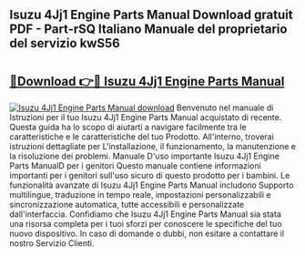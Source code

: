 ## Isuzu 4Jj1 Engine Parts Manual Download gratuit PDF - Part-rSQ Italiano Manuale del proprietario del servizio kwS56

# <h2><a href="http://dfbpmz.blite.top/?on=Isuzu+4Jj1+Engine+Parts+Manual">🔗Download 👉🔴 Isuzu 4Jj1 Engine Parts Manual</a></h2>

[![Isuzu 4Jj1 Engine Parts Manual download](https://i.imgur.com/lujVjoI.png)](http://dfbpmz.blite.top/?on=Isuzu+4Jj1+Engine+Parts+Manual)
Benvenuto nel manuale di Istruzioni per il tuo Isuzu 4Jj1 Engine Parts Manual acquistato di recente. Questa guida ha lo scopo di aiutarti a navigare facilmente tra le caratteristiche e le caratteristiche del tuo Prodotto. All'interno, troverai istruzioni dettagliate per L'installazione, il funzionamento, la manutenzione e la risoluzione dei problemi. Manuale D'uso importante Isuzu 4Jj1 Engine Parts ManualD per i genitori Questo manuale contiene informazioni importanti per i genitori sull'uso sicuro di questo prodotto per i bambini. Le funzionalità avanzate di Isuzu 4Jj1 Engine Parts Manual includono Supporto multilingue, traduzione in tempo reale, impostazioni personalizzabili e sincronizzazione automatica, tutte accessibili e personalizzate dall'interfaccia. Confidiamo che Isuzu 4Jj1 Engine Parts Manual sia stata una risorsa completa per i tuoi sforzi per conoscere le specifiche del tuo nuovo dispositivo. In caso di domande o dubbi, non esitare a contattare il nostro Servizio Clienti.
